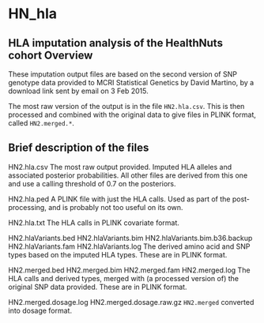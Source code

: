 # HN_hla
HLA imputation analysis of the HealthNuts cohort
Overview
--------

These imputation output files are based on the second version of SNP genotype
data provided to MCRI Statistical Genetics by David Martino, by a download link
sent by email on 3 Feb 2015.

The most raw version of the output is in the file `HN2.hla.csv`.  This is then
processed and combined with the original data to give files in PLINK format,
called `HN2.merged.*`.


Brief description of the files
------------------------------

HN2.hla.csv
    The most raw output provided.  Imputed HLA alleles and associated posterior
    probabilities.  All other files are derived from this one and use a calling
    threshold of 0.7 on the posteriors.

HN2.hla.ped
    A PLINK file with just the HLA calls.  Used as part of the post-processing,
    and is probably not too useful on its own.

HN2.hla.txt
    The HLA calls in PLINK covariate format.

HN2.hlaVariants.bed
HN2.hlaVariants.bim
HN2.hlaVariants.bim.b36.backup
HN2.hlaVariants.fam
HN2.hlaVariants.log
    The derived amino acid and SNP types based on the imputed HLA types.
    These are in PLINK format.

HN2.merged.bed
HN2.merged.bim
HN2.merged.fam
HN2.merged.log
    The HLA calls and derived types, merged with (a processed version of) the
    original SNP data provided.  These are in PLINK format.

HN2.merged.dosage.log
HN2.merged.dosage.raw.gz
    `HN2.merged` converted into dosage format.

